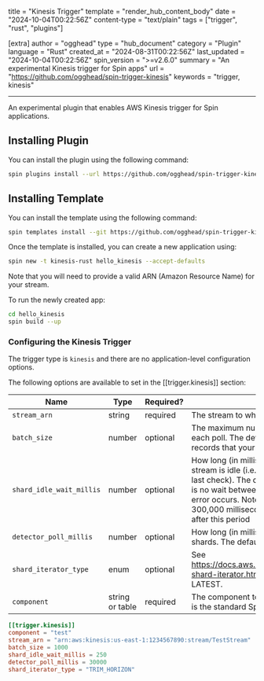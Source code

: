 title = "Kinesis Trigger"
template = "render_hub_content_body"
date = "2024-10-04T00:22:56Z"
content-type = "text/plain"
tags = ["trigger", "rust", "plugins"]

[extra]
author = "ogghead"
type = "hub_document"
category = "Plugin"
language = "Rust"
created_at = "2024-08-31T00:22:56Z"
last_updated = "2024-10-04T00:22:56Z"
spin_version = ">=v2.6.0"
summary = "An experimental Kinesis trigger for Spin apps"
url = "https://github.com/ogghead/spin-trigger-kinesis"
keywords = "trigger, kinesis"

---

An experimental plugin that enables AWS Kinesis trigger for Spin applications.

## Installing Plugin

You can install the plugin using the following command:

```sh
spin plugins install --url https://github.com/ogghead/spin-trigger-kinesis/releases/download/canary/trigger-kinesis.json
```

## Installing Template

You can install the template using the following command:

```sh
spin templates install --git https://github.com/ogghead/spin-trigger-kinesis
```

Once the template is installed, you can create a new application using:

```sh
spin new -t kinesis-rust hello_kinesis --accept-defaults
```

Note that you will need to provide a valid ARN (Amazon Resource Name) for your stream.

To run the newly created app:

```bash
cd hello_kinesis
spin build --up
```

### Configuring the Kinesis Trigger

The trigger type is `kinesis` and there are no application-level configuration options.

The following options are available to set in the [[trigger.kinesis]] section:

| Name                        | Type             | Required? | Description |
|-----------------------------|------------------|-----------|-------------|
| `stream_arn`                | string           | required  | The stream to which this trigger listens and responds. |
| `batch_size`                | number           | optional  | The maximum number of records to fetch per Kinesis shard on each poll. The default is 10. This directly affects the amount of records that your component is invoked with. |
| `shard_idle_wait_millis`    | number           | optional  | How long (in milliseconds) to wait between checks when the stream is idle (i.e. when no messages were received on the last check). The default is 1000. If the stream is _not_ idle, there is no wait between checks. The idle wait is also applied if an error occurs. Note that this number should _not_ exceed 300,000 milliseconds (5 minutes), as shard iterators time out after this period |
| `detector_poll_millis`      | number           | optional  | How long (in milliseconds) to wait between checks for new shards. The default is 30,000 (30 seconds). |
| `shard_iterator_type`       | enum             | optional  | See <https://docs.aws.amazon.com/cli/latest/reference/kinesis/get-shard-iterator.html#options> for possible options. Defaults to LATEST. |
| `component`                 | string or table  | required  | The component to run when a stream record is received. This is the standard Spin trigger component field. |

```toml
[[trigger.kinesis]]
component = "test"
stream_arn = "arn:aws:kinesis:us-east-1:1234567890:stream/TestStream"
batch_size = 1000
shard_idle_wait_millis = 250
detector_poll_millis = 30000
shard_iterator_type = "TRIM_HORIZON"
```
